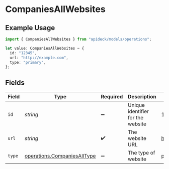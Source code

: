 # CompaniesAllWebsites

## Example Usage

```typescript
import { CompaniesAllWebsites } from "apideck/models/operations";

let value: CompaniesAllWebsites = {
  id: "12345",
  url: "http://example.com",
  type: "primary",
};
```

## Fields

| Field                                                                      | Type                                                                       | Required                                                                   | Description                                                                | Example                                                                    |
| -------------------------------------------------------------------------- | -------------------------------------------------------------------------- | -------------------------------------------------------------------------- | -------------------------------------------------------------------------- | -------------------------------------------------------------------------- |
| `id`                                                                       | *string*                                                                   | :heavy_minus_sign:                                                         | Unique identifier for the website                                          | 12345                                                                      |
| `url`                                                                      | *string*                                                                   | :heavy_check_mark:                                                         | The website URL                                                            | http://example.com                                                         |
| `type`                                                                     | [operations.CompaniesAllType](../../models/operations/companiesalltype.md) | :heavy_minus_sign:                                                         | The type of website                                                        | primary                                                                    |
